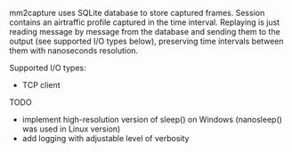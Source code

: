 mm2capture uses SQLite database to store captured frames. Session contains an airtraffic profile captured in the time interval. Replaying is just reading message by message from the database and sending them to the output (see supported I/O types below), preserving time intervals between them with nanoseconds resolution.

Supported I/O types:
- TCP client

TODO
- implement high-resolution version of sleep() on Windows (nanosleep() was used in Linux version)
- add logging with adjustable level of verbosity
